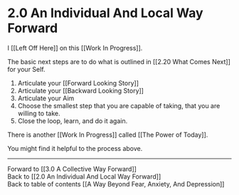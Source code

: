 # 2.0 An Individual And Local Way Forward

I [[Left Off Here]] on this [[Work In Progress]].  

The basic next steps are to do what is outlined in [[2.20 What Comes Next]] for your Self. 

1. Articulate your [[Forward Looking Story]]  
2. Articulate your [[Backward Looking Story]]  
3. Articulate your Aim
4. Choose the smallest step that you are capable of taking, that you are willing to take. 
5. Close the loop, learn, and do it again. 

There is another [[Work In Progress]] called [[The Power of Today]]. 

You might find it helpful to the process above. 

___

Forward to [[3.0 A Collective Way Forward]]        
Back to [[2.0 An Individual And Local Way Forward]]        
Back to table of contents [[A Way Beyond Fear, Anxiety, And Depression]]    
